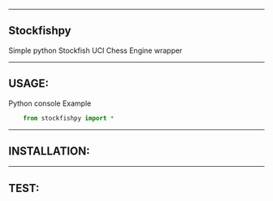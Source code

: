 ------------
Stockfishpy
------------

Simple python Stockfish UCI Chess Engine wrapper


------
USAGE:
------
Python console Example
```python
    from stockfishpy import *
```


--------------
INSTALLATION:
--------------



-----
TEST:
-----